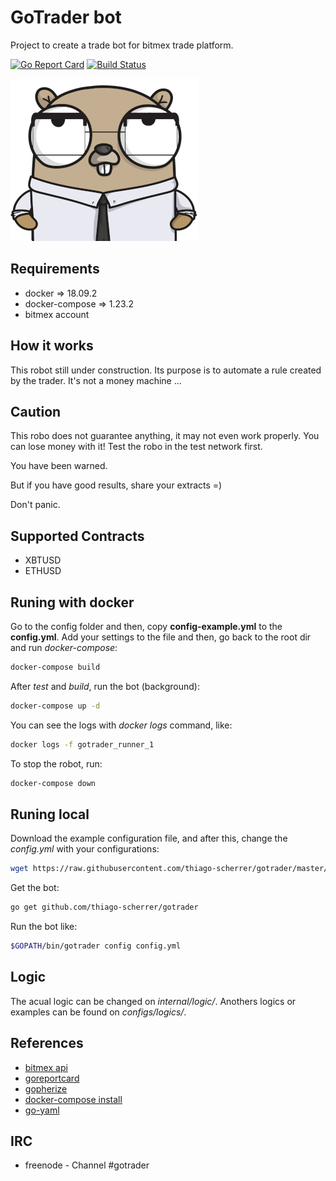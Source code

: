 # GoTrader bot

Project to create a trade bot for bitmex trade platform.

[![Go Report Card](https://goreportcard.com/badge/github.com/thiago-scherrer/gotrader)](https://goreportcard.com/report/github.com/thiago-scherrer/gotrader) [![Build Status](https://travis-ci.org/thiago-scherrer/gotrader.svg?branch=master)](https://travis-ci.org/thiago-scherrer/gotrader)

![gopher](assets/gopher.png)

## Requirements

- docker => 18.09.2
- docker-compose => 1.23.2
- bitmex account

## How it works

This robot still under construction. Its purpose is to automate a rule created by the trader. It's not a money machine ...

## Caution

This robo does not guarantee anything, it may not even work properly. You can lose money with it! Test the robo in the test network first.

You have been warned.

But if you have good results, share your extracts =)

Don't panic.

## Supported Contracts

- XBTUSD
- ETHUSD

## Runing with docker

Go to the config folder and then, copy **config-example.yml** to the **config.yml**. Add your settings to the file and then, go back to the root dir and run *docker-compose*:

```bash
docker-compose build
```

After *test* and *build*, run the bot (background):

```bash
docker-compose up -d
```

You can see the logs with *docker logs* command, like:

```bash
docker logs -f gotrader_runner_1
```

To stop the robot, run:

```bash
docker-compose down
```

## Runing local

Download the example configuration file, and after this, change the *config.yml* with your configurations:

```bash
wget https://raw.githubusercontent.com/thiago-scherrer/gotrader/master/configs/config-example.yml -O config.yml
```

Get the bot:

```bash
go get github.com/thiago-scherrer/gotrader
```

Run the bot like:

```bash
$GOPATH/bin/gotrader config config.yml
```

## Logic

The acual logic can be changed on *internal/logic/*.
Anothers logics or examples can be found on *configs/logics/*.

## References

- [bitmex api](https://www.bitmex.com/api/explorer/)
- [goreportcard](https://goreportcard.com/)
- [gopherize](https://gopherize.me)
- [docker-compose install](https://docs.docker.com/compose/install/)
- [go-yaml](https://github.com/go-yaml/yaml)

## IRC

- freenode - Channel #gotrader

